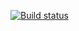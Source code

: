 [![Build status](https://ci.appveyor.com/api/projects/status/0clwr7pn17dw626q?svg=true)](https://ci.appveyor.com/project/DimkaIscariah/selenium)